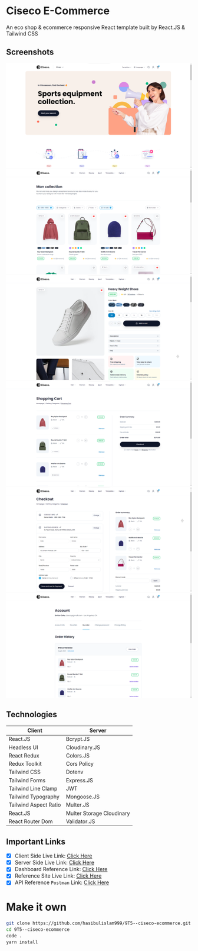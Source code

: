 # Ciseco E-Commerce

An eco shop & ecommerce responsive React template built by React.JS & Tailwind CSS

## Screenshots

![Readme_Banner1](./client/public/assets/readme/readme_benner1.png)
![Readme_Banner2](./client/public/assets/readme/readme_benner2.png)
![Readme_Banner3](./client/public/assets/readme/readme_benner3.png)
![Readme_Banner4](./client/public/assets/readme/readme_benner4.png)
![Readme_Banner5](./client/public/assets/readme/readme_benner5.png)
![Readme_Banner6](./client/public/assets/readme/readme_benner6.png)

## Technologies

| Client                | Server                    |
| --------------------- | ------------------------- |
| React.JS              | Bcrypt.JS                 |
| Headless UI           | Cloudinary.JS             |
| React Redux           | Colors.JS                 |
| Redux Toolkit         | Cors Policy               |
| Tailwind CSS          | Dotenv                    |
| Tailwind Forms        | Express.JS                |
| Tailwind Line Clamp   | JWT                       |
| Tailwind Typography   | Mongoose.JS               |
| Tailwind Aspect Ratio | Multer.JS                 |
| React.JS              | Multer Storage Cloudinary |
| React Router Dom      | Validator.JS              |

## Important Links

- [x] Client Side Live Link: [Click Here]()
- [x] Server Side Live Link: [Click Here]()
- [x] Dashboard Reference Link: [Click Here](https://loopinfosol.in/themeforest/ekka-html-v33/ekka-admin/index.html)
- [x] Reference Site Live Link: [Click Here](https://chisnghiax.com/ciseco/)
- [x] API Reference `Postman` Link: [Click Here](https://api.postman.com/collections/24099405-e6bf9cce-a731-43ed-9059-a80236dc876a?access_key=PMAT-01GV82439T78SH5D4HY22WXHZ3)

# Make it own

```bash
git clone https://github.com/hasibulislam999/9T5--ciseco-ecommerce.git
cd 9T5--ciseco-ecommerce
code .
yarn install
```
